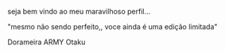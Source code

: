seja bem vindo ao meu maravilhoso perfil...

"mesmo não sendo perfeito,, voce ainda é uma edição limitada"

Dorameira
ARMY
Otaku
